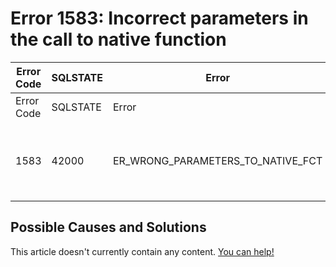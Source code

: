 
# Error 1583: Incorrect parameters in the call to native function


| Error Code | SQLSTATE | Error | Description |
| --- | --- | --- | --- |
| Error Code | SQLSTATE | Error | Description |
| 1583 | 42000 | ER_WRONG_PARAMETERS_TO_NATIVE_FCT | Incorrect parameters in the call to native function '%s' |




## Possible Causes and Solutions


This article doesn't currently contain any content. [You can help!](/kb/en/writing-and-editing-knowledge-base-articles/)

